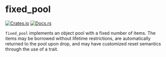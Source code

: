 # fixed_pool

[![Crates.io](https://img.shields.io/crates/v/fixed_pool.svg)](https://crates.io/crates/fixed_pool)
[![Docs.rs](https://docs.rs/fixed_pool/badge.svg)](https://docs.rs/fixed_pool)

`fixed_pool` implements an object pool with a fixed number of items. The items may be borrowed without lifetime restrictions,
are automatically returned to the pool upon drop, and may have customized reset semantics through the use of a trait.